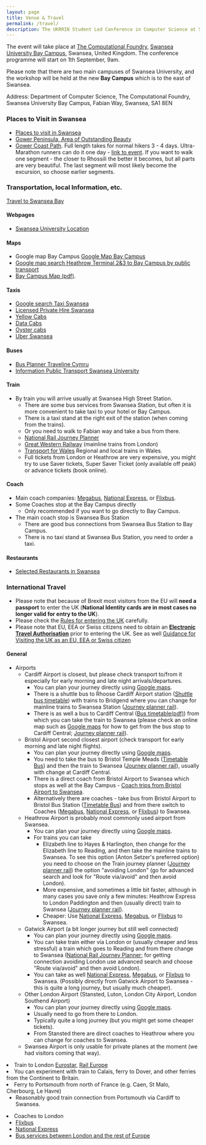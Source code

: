 ```yaml
---
layout: page
title: Venue & Travel
permalink: /travel/
description: The UKRRIN Student Led Conference in Computer Science at Swansea University focuses on innovative solutions in railway technology, featuring keynote speakers, networking opportunities, and discussions on data analytics and smart transportation systems. Join us to explore the future of the train industry and enhance your skills.
---
```


<p>The event will take place at <a class="urllink" href="https://www.swansea.ac.uk/computational-foundry/" rel="nofollow">The Computational Foundry</a>, 
<a class="urllink" href="https://www.swansea.ac.uk/the-university/location/" rel="nofollow">Swansea University Bay Campus</a>, Swansea, United Kingdom. The conference programme will start on 1th September, 9am.</p>

<p>Please note that there are two main campuses of Swansea University, and the workshop will be held at the new <strong>Bay Campus</strong> which is to the east of Swansea.</p>

<p>Address: Department of Computer Science, The Computational Foundry, Swansea University Bay Campus, Fabian Way, Swansea, SA1 8EN</p>

<h3>Places to Visit in Swansea</h3>
<ul>
    <li><a class="urllink" href="https://www.canva.com/design/DAFtqYpoxEI/YEnyMCakoO10VYmseSP8uw/view?utm_content=DAFtqYpoxEI&amp;utm_campaign=designshare&amp;utm_medium=link&amp;utm_source=editor" rel="nofollow">Places to visit in Swansea</a></li>
    <li><a class="urllink" href="https://www.visitswanseabay.com/destinations/gower-peninsula/" rel="nofollow">Gower Peninsula, Area of Outstanding Beauty</a></li>
    <li><a class="urllink" href="https://mattwalkwild.com/how-to-hike-the-gower-peninsula-coast-path/" rel="nofollow">Gower Coast Path</a>. Full length takes for normal hikers 3 - 4 days. Ultra-Marathon runners can do it one day - <a class="urllink" href="https://www.runwalkcrawl.co.uk/gower-coastal-trail-races-2022" rel="nofollow">link to event</a>. If you want to walk one segment - the closer to Rhossili the better it becomes, but all parts are very beautiful. The last segment will most likely become the excursion, so choose earlier segments.</li>
</ul>



<h3><a id="Local"></a> Transportation, local Information, etc.</h3>
<a class="urllink" href="https://www.visitswanseabay.com/useful-information/travel-transport/" rel="nofollow">Travel to Swansea Bay</a>

<h4>Webpages</h4>
<ul>
    <li><a class="urllink" href="https://www.swansea.ac.uk/the-university/location/" rel="nofollow">Swansea University Location</a></li>
</ul>

<h4>Maps</h4>
<ul>
    <li>Google map Bay Campus <a class="urllink" href="https://www.swansea.ac.uk/the-university/location/" rel="nofollow">Google Map Bay Campus</a></li>
    <li><a class="urllink" href="https://tinyurl.com/7ysuu6kd" rel="nofollow">Google map search Heathrow Terminal 2&amp;3 to Bay Campus by public transport</a></li>
    <li><a class="urllink" href="https://www.swansea.ac.uk/media/BayCampusMap.pdf" rel="nofollow">Bay Campus Map (pdf)</a>.</li>
</ul>

<h4>Taxis</h4>
<ul>
    <li><a class="urllink" href="https://www.google.com/search?channel=fs&amp;client=ubuntu-sn&amp;q=taxi+swansea" rel="nofollow">Google search Taxi Swansea</a></li>
    <li><a class="urllink" href="https://www.swansea.gov.uk/article/4481/Operators---private-hire" rel="nofollow">Licensed Private Hire Swansea</a></li>
    <li><a class="urllink" href="https://www.yellowcabsltd.com/" rel="nofollow">Yellow Cabs</a></li>
    <li><a class="urllink" href="https://datacabs.com/" rel="nofollow">Data Cabs</a></li>
    <li><a class="urllink" href="https://www.oystercabs.co.uk/" rel="nofollow">Oyster cabs</a></li>
    <li><a class="urllink" href="https://www.uber.com/gb/en/r/cities/taxi/swansea-wls-gb/" rel="nofollow">Uber Swansea</a></li>
</ul>

<h4>Buses</h4>
<ul>
    <li><a class="urllink" href="https://www.traveline.cymru/" rel="nofollow">Bus Planner Traveline Cymru</a></li>
    <li><a class="urllink" href="https://www.swansea.ac.uk/travel/public-transport/#bay-campus-park-and-ride-shuttle-bus=is-expanded&amp;first-cymru-uni-bws-network=is-expanded" rel="nofollow">Information Public Transport Swansea University</a></li>
</ul>

<h4>Train</h4>
<ul>
    <li>By train you will arrive usually at Swansea High Street Station.
        <ul>
            <li>There are some bus services from Swansea Station, but often it is more convenient to take taxi to your hotel or Bay Campus.</li>
            <li>There is a taxi stand at the right exit of the station (when coming from the trains).</li>
            <li>Or you need to walk to Fabian way and take a bus from there.</li>
            <li><a class="urllink" href="https://www.nationalrail.co.uk/" rel="nofollow">National Rail Journey Planner</a></li>
            <li><a class="urllink" href="https://www.gwr.com/" rel="nofollow">Great Western Railway</a> (mainline trains from London)</li>
            <li><a class="urllink" href="https://tfw.wales/" rel="nofollow">Transport for Wales</a> Regional and local trains in Wales.</li>
            <li>Full tickets from London or Heathrow are very expensive, you might try to use Saver tickets, Super Saver Ticket (only available off peak) or advance tickets (book online).</li>
        </ul>
    </li>
</ul>

<h4>Coach</h4>
<ul>
    <li>Main coach companies: <a class="urllink" href="https://uk.megabus.com/" rel="nofollow">Megabus</a>, <a class="urllink" href="https://www.nationalexpress.com/en" rel="nofollow">National Express</a>, or <a class="urllink" href="https://www.flixbus.co.uk/coach/swansea" rel="nofollow">Flixbus</a>.</li>
    <li>Some Coaches stop at the Bay Campus directly
        <ul>
            <li>Only recommended if you want to go directly to Bay Campus.</li>
        </ul>
    </li>
    <li>The main coach stop is Swansea Bus Station 
        <ul>
            <li>There are good bus connections from Swansea Bus Station to Bay Campus.</li>
            <li>There is no taxi stand at Swansea Bus Station, you need to order a taxi.</li>
        </ul>
    </li>
</ul>

<h4><a id="Restaurants"></a> Restaurants</h4>
<ul>
    <li><a class="urllink" href="https://cstechnocloud.swan.ac.uk/owncloud/index.php/s/qHaUF2aQRjswVgV" rel="nofollow">Selected Restaurants in Swansea</a></li>
</ul>



<h3><a id="International"></a> International Travel</h3>
<ul>
    <li>Please note that because of Brexit most visitors from the EU will <strong>need a passport</strong> to enter the UK (<strong>National Identity cards are in most cases no longer valid for entry to the UK</strong>).</li>
    <li>Please check the <a class="urllink" href="https://www.gov.uk/uk-border-control" rel="nofollow">Rules for entering the UK</a> carefully.</li>
    <li>Please note that EU, EEA or Swiss citizens need to obtain an <strong><a href="https://www.gov.uk/guidance/visiting-the-uk-as-an-eu-eea-or-swiss-citizen">Electronic Travel Authorisation</a></strong> prior to entering the UK. See as well <a class="urllink" href="https://www.gov.uk/guidance/visiting-the-uk-as-an-eu-eea-or-swiss-citizen" rel="nofollow">Guidance for Visiting the UK as an EU, EEA or Swiss citizen</a></li>
</ul>

<h4>General</h4>
<ul>
    <li>Airports
        <ul>
            <li>Cardiff Airport is closest, but please check transport to/from it especially for early morning and late night arrivals/departures.
                <ul>
                    <li>You can plan your journey directly using <a class="urllink" href="https://www.google.com/maps/" rel="nofollow">Google maps</a>.</li>
                    <li>There is a shuttle bus to Rhoose Cardiff Airport station (<a class="urllink" href="https://www.traveline.cymru/timetables/?routeNum=905&amp;direction_id=0&amp;timetable_key=905BHNAT2" rel="nofollow">Shuttle bus timetable</a>) with trains to Bridgend where you can change for mainline trains to Swansea Station (<a class="urllink" href="https://www.nationalrail.co.uk/" rel="nofollow">Journey planner rail</a>).</li>
                    <li>There is as well a bus to Cardiff Central (<a class="urllink" href="https://www.traveline.cymru/uploads/OmniPDF/OWPDF__TrawsCymru-T9_-_Cardiff_Airport_Express-Winter_2017-18/0T9NAA2.pdf" rel="nofollow">Bus timetable(pdf)</a>) from which you can take the train to Swansea (please check an online map such as <a class="urllink" href="https://www.google.com/maps/dir/Cardiff+Airport+CWL,+Rhoose,+Barry+CF62+3BD/Cardiff+Central,+Central+Square,+Cardiff/@51.4206338,-3.3373022,12z/data=!4m15!4m14!1m5!1m1!1s0x486e0edbab77d721:0x5e85c44030fdf602!2m2!1d-3.3396768!2d51.3985166!1m5!1m1!1s0x486e1cb26beab7ab:0x9ca4d0d9ca5c6edf!2m2!1d-3.1790303!2d51.4759636!3e3!5i1?entry=ttu" rel="nofollow">Google maps</a> for how to get from the bus stop to Cardiff Central; <a class="urllink" href="https://www.nationalrail.co.uk/" rel="nofollow">Journey planner rail</a>).</li>
                </ul>
            </li>
            <li>Bristol Airport second closest airport (check transport for early morning and late night flights).
                <ul>
                    <li>You can plan your journey directly using <a class="urllink" href="https://www.google.com/maps/" rel="nofollow">Google maps</a>.</li>
                    <li>You need to take the bus to Bristol Temple Meads (<a class="urllink" href="https://flyer.bristolairport.co.uk/timetables" rel="nofollow">Timetable Bus</a>) and then the train to Swansea (<a class="urllink" href="https://www.nationalrail.co.uk/" rel="nofollow">Journey planner rail</a>), usually with change at Cardiff Central.</li>
                    <li>There is a direct coach from Bristol Airport to Swansea which stops as well at the Bay Campus - <a href="https://www.flixbus.co.uk/bus-routes/bristol-airport-swansea">Coach trips from Bristol Airport to Swansea</a>.</li>
                    <li>Alternatively there are coaches - take bus from Bristol Airport to Bristol Bus Station (<a class="urllink" href="https://flyer.bristolairport.co.uk/timetables" rel="nofollow">Timetable Bus</a>) and from there switch to Coaches (<a class="urllink" href="https://uk.megabus.com/" rel="nofollow">Megabus</a>, <a class="urllink" href="https://www.nationalexpress.com/en" rel="nofollow">National Express</a>, or <a class="urllink" href="https://www.flixbus.co.uk/coach/swansea" rel="nofollow">Flixbus</a>) to Swansea.</li>
                </ul>
            </li>
            <li>Heathrow Airport is probably most commonly used airport from Swansea.
                <ul>
                    <li>You can plan your journey directly using <a class="urllink" href="https://www.google.com/maps/" rel="nofollow">Google maps</a>.</li>
                    <li>For trains you can take
                        <ul>
                            <li>Elizabeth line to Hayes &amp; Harlington, then change for the Elizabeth line to Reading, and then take the mainline trains to Swansea. To see this option (Anton Setzer's preferred option) you need to choose on the Train journey planner (<a class="urllink" href="https://www.nationalrail.co.uk/" rel="nofollow">Journey planner rail</a>) the option "avoiding London" (go for advanced search and look for "Route via/avoid" and then avoid London).</li>
                            <li>More expensive, and sometimes a little bit faster, although in many cases you save only a few minutes: Heathrow Express to London Paddington and then (usually direct) train to Swansea (<a class="urllink" href="https://www.nationalrail.co.uk/" rel="nofollow">Journey planner rail</a>).</li>
                            <li>Cheaper: Use <a class="urllink" href="https://www.nationalexpress.com/en" rel="nofollow">National Express</a>, <a class="urllink" href="https://uk.megabus.com/" rel="nofollow">Megabus</a>, or <a class="urllink" href="https://www.flixbus.co.uk/coach/swansea" rel="nofollow">Flixbus</a> to Swansea.</li>
                        </ul>
                    </li>
                </ul>
            </li>
            <li>Gatwick Airport (a bit longer journey but still well connected)
                <ul>
                    <li>You can plan your journey directly using <a class="urllink" href="https://www.google.com/maps/" rel="nofollow">Google maps</a>.</li>
                    <li>You can take train either via London or (usually cheaper and less stressful) a train which goes to Reading and from there change to Swansea (<a class="urllink" href="https://www.nationalrail.co.uk/" rel="nofollow">National Rail Journey Planner</a>; for getting connection avoiding London use advanced search and choose "Route via/avoid" and then avoid London).</li>
                    <li>You can take as well <a class="urllink" href="https://www.nationalexpress.com/en" rel="nofollow">National Express</a>, <a class="urllink" href="https://uk.megabus.com/" rel="nofollow">Megabus</a>, or <a class="urllink" href="https://www.flixbus.co.uk/coach/swansea" rel="nofollow">Flixbus</a> to Swansea. (Possibly directly from Gatwick Airport to Swansea - this is quite a long journey, but usually much cheaper).</li>
                </ul>
            </li>
            <li>Other London Airport (Stansted, Luton, London City Airport, London Southend Airport)
                <ul>
                    <li>You can plan your journey directly using <a class="urllink" href="https://www.google.com/maps/" rel="nofollow">Google maps</a>.</li>
                    <li>Usually need to go from there to London.</li>
                    <li>Typically quite a long journey (but you might get some cheaper tickets).</li>
                    <li>From Stansted there are direct coaches to Heathrow where you can change for coaches to Swansea.</li>
                </ul>
            </li>
            <li>Swansea Airport is only usable for private planes at the moment (we had visitors coming that way).</li>
        </ul>
    </li>
</ul>

<li>Train to London <a class="urllink" href="https://www.eurostar.com/uk-en" rel="nofollow">Eurostar</a>, <a class="urllink" href="https://www.raileurope.com/en-gb" rel="nofollow">Rail Europe</a></li>
<li>You can experiment with train to Calais, ferry to Dover, and other ferries from the Continent to Britain.</li>
<li>Ferry to Portsmouth from north of France (e.g. Caen, St Malo, Cherbourg, Le Havre)
    <ul>
        <li>Reasonably good train connection from Portsmouth via Cardiff to Swansea.</li>
    </ul>
</li>

<li>Coaches to London 
    <ul>
        <li><a class="urllink" href="https://www.flixbus.co.uk/" rel="nofollow">Flixbus</a></li>
        <li><a class="urllink" href="https://www.nationalexpress.com/en/destinations/europe" rel="nofollow">National Express</a></li>
        <li><a class="urllink" href="https://www.londontoolkit.com/briefing/coaches_europe.html" rel="nofollow">Bus services between London and the rest of Europe</a></li>
    </ul>
</li>